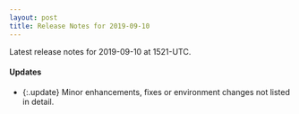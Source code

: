 ```yaml
---
layout: post
title: Release Notes for 2019-09-10
---
```


Latest release notes for 2019-09-10 at 1521-UTC.

<div class='updates' markdown='1'>

#### Updates

- {:.update} Minor enhancements, fixes or environment changes not listed in detail.

</div>


